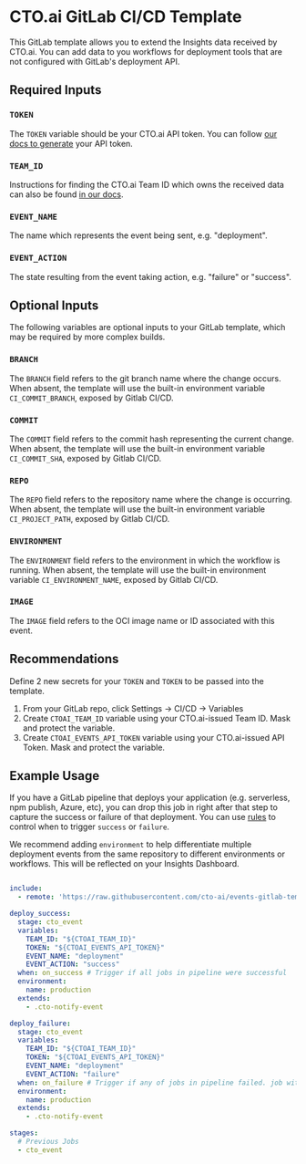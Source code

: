 # CTO.ai GitLab CI/CD Template

This GitLab template allows you to extend the Insights data received by CTO.ai. You can add data to you workflows for deployment tools that are not configured with GitLab's deployment API.

## Required Inputs

### `TOKEN`

The `TOKEN` variable should be your CTO.ai API token. You can follow [our docs to generate](https://cto.ai/docs/integrate-any-tool) your API token.

### `TEAM_ID`

Instructions for finding the CTO.ai Team ID which owns the received data can also be found [in our docs](https://cto.ai/docs/integrate-any-tool).

### `EVENT_NAME`

The name which represents the event being sent, e.g. "deployment".

### `EVENT_ACTION`

The state resulting from the event taking action, e.g. "failure" or "success".

## Optional Inputs

The following variables are optional inputs to your GitLab template, which may be required by more complex builds.

### `BRANCH`

The `BRANCH` field refers to the git branch name where the change occurs. When absent, the template will use the built-in environment variable `CI_COMMIT_BRANCH`, exposed by Gitlab CI/CD.

### `COMMIT`

The `COMMIT` field refers to the commit hash representing the current change. When absent, the template will use the built-in environment variable `CI_COMMIT_SHA`, exposed by Gitlab CI/CD.

### `REPO`

The `REPO` field refers to the repository name where the change is occurring. When absent, the template will use the built-in environment variable `CI_PROJECT_PATH`, exposed by Gitlab CI/CD.

### `ENVIRONMENT`

The `ENVIRONMENT` field refers to the environment in which the workflow is running. When absent, the template will use the built-in environment variable `CI_ENVIRONMENT_NAME`, exposed by Gitlab CI/CD.

### `IMAGE`

The `IMAGE` field refers to the OCI image name or ID associated with this event.

## Recommendations

Define 2 new secrets for your `TOKEN` and `TOKEN` to be passed into the template.

1. From your GitLab repo, click Settings -> CI/CD -> Variables
2. Create `CTOAI_TEAM_ID` variable using your CTO.ai-issued Team ID. Mask and protect the variable.
3. Create `CTOAI_EVENTS_API_TOKEN` variable using your CTO.ai-issued API Token. Mask and protect the variable.

## Example Usage

If you have a GitLab pipeline that deploys your application (e.g. serverless, npm publish, Azure, etc), you can drop this job in right after that step to capture the success or failure of that deployment. You can use [rules](https://docs.gitlab.com/ee/ci/yaml/#rules) to control when to trigger `success` or `failure`.

We recommend adding `environment` to help differentiate multiple deployment events from the same repository to different environments or workflows. This will be reflected on your Insights Dashboard.

```yaml

include:
  - remote: 'https://raw.githubusercontent.com/cto-ai/events-gitlab-template/v0.0.1/cto.gitlab-ci.yml'

deploy_success:
  stage: cto_event
  variables:
    TEAM_ID: "${CTOAI_TEAM_ID}"
    TOKEN: "${CTOAI_EVENTS_API_TOKEN}"
    EVENT_NAME: "deployment"
    EVENT_ACTION: "success"
  when: on_success # Trigger if all jobs in pipeline were successful
  environment:
    name: production
  extends:
    - .cto-notify-event

deploy_failure:
  stage: cto_event
  variables:
    TEAM_ID: "${CTOAI_TEAM_ID}"
    TOKEN: "${CTOAI_EVENTS_API_TOKEN}"
    EVENT_NAME: "deployment"
    EVENT_ACTION: "failure"
  when: on_failure # Trigger if any of jobs in pipeline failed. job with `allow_failure` will not be considered failed job even in failure.
  environment:
    name: production
  extends:
    - .cto-notify-event

stages:
  # Previous Jobs
  - cto_event
```
